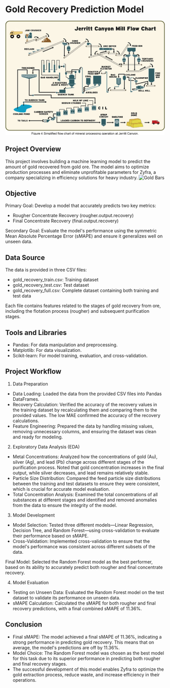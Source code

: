 # Gold Recovery Prediction Model
![Gold Extraction Process](goldextraction.png)
## Project Overview
This project involves building a machine learning model to predict the amount of gold recovered from gold ore. The model aims to optimize production processes and eliminate unprofitable parameters for Zyfra, a company specializing in efficiency solutions for heavy industry.
![Gold Bars](gold.png)
## Objective

Primary Goal: Develop a model that accurately predicts two key metrics:
- Rougher Concentrate Recovery (rougher.output.recovery)
- Final Concentrate Recovery (final.output.recovery)

Secondary Goal: Evaluate the model's performance using the symmetric Mean Absolute Percentage Error (sMAPE) and ensure it generalizes well on unseen data.

## Data Source
The data is provided in three CSV files:

- gold_recovery_train.csv: Training dataset
- gold_recovery_test.csv: Test dataset
- gold_recovery_full.csv: Complete dataset containing both training and test data

Each file contains features related to the stages of gold recovery from ore, including the flotation process (rougher) and subsequent purification stages.

## Tools and Libraries
- Pandas: For data manipulation and preprocessing.
- Matplotlib: For data visualization.
- Scikit-learn: For model training, evaluation, and cross-validation.

## Project Workflow

1. Data Preparation
- Data Loading: Loaded the data from the provided CSV files into Pandas DataFrames.
- Recovery Calculation: Verified the accuracy of the recovery values in the training dataset by recalculating them and comparing them to the provided values. The low MAE confirmed the accuracy of the recovery calculations.
- Feature Engineering: Prepared the data by handling missing values, removing unnecessary columns, and ensuring the dataset was clean and ready for modeling.
  
2. Exploratory Data Analysis (EDA)
- Metal Concentrations: Analyzed how the concentrations of gold (Au), silver (Ag), and lead (Pb) change across different stages of the purification process. Noted that gold concentration increases in the final output,  while silver decreases, and lead remains relatively stable.
- Particle Size Distribution: Compared the feed particle size distributions between the training and test datasets to ensure they were consistent, which is crucial for accurate model evaluation.
- Total Concentration Analysis: Examined the total concentrations of all substances at different stages and identified and removed anomalies from the data to ensure the integrity of the model.
  
3. Model Development
- Model Selection: Tested three different models—Linear Regression, Decision Tree, and Random Forest—using cross-validation to evaluate their performance based on sMAPE.
- Cross-Validation: Implemented cross-validation to ensure that the model's performance was consistent across different subsets of the data.
  
Final Model: Selected the Random Forest model as the best performer, based on its ability to accurately predict both rougher and final concentrate recovery.

4. Model Evaluation

- Testing on Unseen Data: Evaluated the Random Forest model on the test dataset to validate its performance on unseen data.
- sMAPE Calculation: Calculated the sMAPE for both rougher and final recovery predictions, with a final combined sMAPE of 11.36%.

## Conclusion
- Final sMAPE: The model achieved a final sMAPE of 11.36%, indicating a strong performance in predicting gold recovery. This means that on average, the model's predictions are off by 11.36%.
- Model Choice: The Random Forest model was chosen as the best model for this task due to its superior performance in predicting both rougher and final recovery stages.
- The successful development of this model enables Zyfra to optimize the gold extraction process, reduce waste, and increase efficiency in their operations.


